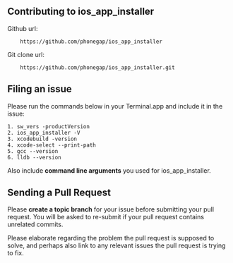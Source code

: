 ## Contributing to ios_app_installer

Github url: 

        https://github.com/phonegap/ios_app_installer

Git clone url: 

        https://github.com/phonegap/ios_app_installer.git

## Filing an issue

Please run the commands below in your Terminal.app and include it in the issue:

```
1. sw_vers -productVersion
2. ios_app_installer -V
3. xcodebuild -version
4. xcode-select --print-path
5. gcc --version
6. lldb --version

```
Also include **command line arguments** you used for ios_app_installer.


## Sending a Pull Request

Please **create a topic branch** for your issue before submitting your pull request. You will be asked to re-submit if your pull request contains unrelated commits.

Please elaborate regarding the problem the pull request is supposed to solve, and perhaps also link to any relevant issues the pull request is trying to fix.